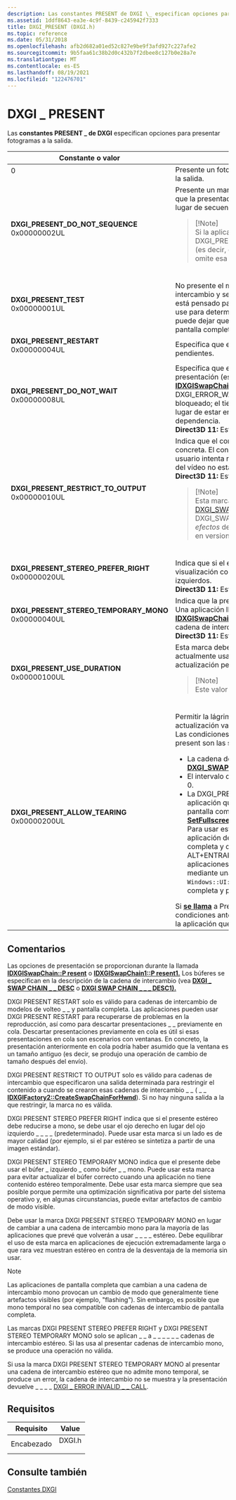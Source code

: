 ```yaml
---
description: Las constantes PRESENT de DXGI \_ especifican opciones para presentar fotogramas a la salida.
ms.assetid: 1ddf8643-ea3e-4c9f-8439-c245942f7333
title: DXGI_PRESENT (DXGI.h)
ms.topic: reference
ms.date: 05/31/2018
ms.openlocfilehash: afb2d682a01ed52c827e9be9f3afd927c227afe2
ms.sourcegitcommit: 9b5faa61c38b2d0c432b7f2dbee8c127b0e28a7e
ms.translationtype: MT
ms.contentlocale: es-ES
ms.lasthandoff: 08/19/2021
ms.locfileid: "122476701"
---
```

# <a name="dxgi_present"></a>DXGI \_ PRESENT

Las **constantes PRESENT \_ de DXGI** especifican opciones para presentar fotogramas a la salida.




| Constante o valor | Descripción | 
|----------------|-------------|
| <span></span><dl><dt><strong></strong></dt><dt>0</dt></dl> | Presente un fotograma de cada búfer (empezando por el búfer actual) en la salida.<br /> | 
| <span id="DXGI_PRESENT_DO_NOT_SEQUENCE"></span><span id="dxgi_present_do_not_sequence"></span><dl><dt><strong>DXGI_PRESENT_DO_NOT_SEQUENCE</strong></dt><dt>0x00000002UL</dt></dl> | Presente un marco desde el búfer actual a la salida. Use esta marca para que la presentación pueda usar la sincronización vertical en blanco en lugar de secuenciar los búferes de la cadena de la manera habitual.<br /><blockquote>[!Note]<br />Si la aplicación que realiza la llamada establece la constante DXGI_PRESENT_DO_NOT_SEQUENCE en la primera operación actual (es decir, cuando no hay ningún búfer actual), el tiempo de ejecución omite esa operación actual y no llama al controlador.</blockquote><br /> | 
| <span id="DXGI_PRESENT_TEST"></span><span id="dxgi_present_test"></span><dl><dt><strong>DXGI_PRESENT_TEST</strong></dt><dt>0x00000001UL</dt></dl> | No presente el marco en la salida. Se probará el estado de la cadena de intercambio y se devolverán los errores adecuados. DXGI_PRESENT_TEST está pensado para su uso solo al cambiar del estado de inactividad; no lo use para determinar cuándo cambiar al estado de inactividad porque puede dejar que la cadena de intercambio no pueda salir del modo de pantalla completa.<br /> | 
| <span id="DXGI_PRESENT_RESTART"></span><span id="dxgi_present_restart"></span><dl><dt><strong>DXGI_PRESENT_RESTART</strong></dt><dt>0x00000004UL</dt></dl> | Especifica que el tiempo de ejecución descartará los objetos en cola pendientes.<br /> | 
| <span id="DXGI_PRESENT_DO_NOT_WAIT"></span><span id="dxgi_present_do_not_wait"></span><dl><dt><strong>DXGI_PRESENT_DO_NOT_WAIT</strong></dt><dt>0x00000008UL</dt></dl> | Especifica que el tiempo de ejecución producirá un error en la presentación (es decir, se producirá un error en una llamada a <a href="/windows/desktop/api/DXGI1_2/nf-dxgi1_2-idxgiswapchain1-present1"><strong>IDXGISwapChain1::P resent1)</strong></a>con el código de error DXGI_ERROR_WAS_STILL_DRAWING si el subproceso de llamada <a href="dxgi-error.md">está</a> bloqueado; el tiempo de ejecución DXGI_ERROR_WAS_STILL_DRAWING en lugar de estar en estado de independencia hasta que se resuelva la dependencia.<br /><strong>Direct3D 11:</strong> Este valor de enumeración se admite a partir de Windows 8.<br /> | 
| <span id="DXGI_PRESENT_RESTRICT_TO_OUTPUT"></span><span id="dxgi_present_restrict_to_output"></span><dl><dt><strong>DXGI_PRESENT_RESTRICT_TO_OUTPUT</strong></dt><dt>0x00000010UL</dt></dl> | Indica que el contenido de la presentación solo se mostrará en la salida concreta. El contenido no será visible en otras salidas. Por ejemplo, si el usuario intenta reubicar el contenido de vídeo en otra salida, el contenido del vídeo no estará visible. <br /><strong>Direct3D 11:</strong> Este valor de enumeración se admite a partir de Windows 8. <br /><blockquote>[!Note]<br />Esta marca solo se debe usar con efecto de <a href="/windows/desktop/api/DXGI/ne-dxgi-dxgi_swap_effect">intercambio DXGI_SWAP_EFFECT_FLIP_SEQUENTIAL</a> o DXGI_SWAP_EFFECT_FLIP_DISCARD. El uso de esta marca con <em>otros efectos</em> de intercambio está en desuso y es posible que no funcione en versiones futuras de Windows.</blockquote><br /> | 
| <span id="DXGI_PRESENT_STEREO_PREFER_RIGHT"></span><span id="dxgi_present_stereo_prefer_right"></span><dl><dt><strong>DXGI_PRESENT_STEREO_PREFER_RIGHT</strong></dt><dt>0x00000020UL</dt></dl> | Indica que si el estéreo presente debe reducirse a mono, se usa la visualización con los ojos derecho en lugar de la vista con los ojos izquierdos.<br /><strong>Direct3D 11:</strong> Este valor de enumeración se admite a partir de Windows 8.<br /> | 
| <span id="DXGI_PRESENT_STEREO_TEMPORARY_MONO"></span><span id="dxgi_present_stereo_temporary_mono"></span><dl><dt><strong>DXGI_PRESENT_STEREO_TEMPORARY_MONO</strong></dt><dt>0x00000040UL</dt></dl> | Indica que la presentación debe usar el búfer izquierdo como búfer mono. Una aplicación llama al <a href="/windows/desktop/api/DXGI1_2/nf-dxgi1_2-idxgiswapchain1-istemporarymonosupported"><strong>método IDXGISwapChain1::IsTemporaryMonoSupported</strong></a> para determinar si una cadena de intercambio admite "mono temporal".<br /><strong>Direct3D 11:</strong> Este valor de enumeración se admite a partir de Windows 8.<br /> | 
| <span id="DXGI_PRESENT_USE_DURATION"></span><span id="dxgi_present_use_duration"></span><dl><dt><strong>DXGI_PRESENT_USE_DURATION</strong></dt><dt>0x00000100UL</dt></dl> | Esta marca debe establecerse mediante aplicaciones multimedia que actualmente usan una duración presente personalizada (frecuencia de actualización personalizada). Vea <a href="/windows/desktop/api/dxgi1_3/nn-dxgi1_3-idxgiswapchainmedia"><strong>IDXGISwapChainMedia.</strong></a><br /><blockquote>[!Note]<br />Este valor se admite a partir de Windows 8.1.</blockquote><br /> | 
| <span id="DXGI_PRESENT_ALLOW_TEARING"></span><span id="dxgi_present_allow_tearing"></span><dl><dt><strong>DXGI_PRESENT_ALLOW_TEARING</strong></dt><dt>0x00000200UL</dt></dl> | Permitir la lágrima es un requisito de las pantallas de frecuencia de actualización variable.<br /> Las condiciones para usar DXGI_PRESENT_ALLOW_TEARING durante present son las siguientes:<br /><ul><li>La cadena de intercambio debe crearse con la <a href="/windows/desktop/api/dxgi/ne-dxgi-dxgi_swap_chain_flag"><strong>DXGI_SWAP_CHAIN_FLAG_ALLOW_TEARING</strong></a> de intercambio.</li><li>El intervalo de sincronización pasado a <a href="/windows/desktop/api/DXGI/nf-dxgi-idxgiswapchain-present"><strong>Present</strong></a> (o <a href="/windows/desktop/api/DXGI1_2/nf-dxgi1_2-idxgiswapchain1-present1"><strong>Present1)</strong></a>debe ser 0.</li><li>La DXGI_PRESENT_ALLOW_TEARING no se puede usar en una aplicación que se encuentra actualmente en modo exclusivo de pantalla completa (establecido mediante una llamada a <a href="/windows/desktop/api/DXGI/nf-dxgi-idxgiswapchain-setfullscreenstate"><strong>SetFullscreenState(TRUE)</strong></a>). Solo se puede usar en modo de ventana. Para usar esta marca en aplicaciones Win32 de pantalla completa, la aplicación debe presentarse en una ventana sin borde de pantalla completa y deshabilitar el cambio automático de pantalla completa ALT+ENTRAR mediante <a href="/windows/desktop/api/DXGI/nf-dxgi-idxgifactory-makewindowassociation"><strong>IDXGIFactory::MakeWindowAssociation</strong></a>. Las aplicaciones para UWP que entran en modo de pantalla completa mediante una llamada a son ventanas sin borde de pantalla <code>Windows::UI::ViewManagement::ApplicationView::TryEnterFullscreen()</code> completa y pueden usar la marca .</li></ul>Si <a href="/windows/desktop/api/DXGI/nf-dxgi-idxgiswapchain-present"><strong>se llama</strong></a> a Present (o <a href="/windows/desktop/api/DXGI1_2/nf-dxgi1_2-idxgiswapchain1-present1"><strong>Present1)</strong></a>con esta marca y no se cumplen las condiciones anteriores, se devolverá DXGI_ERROR_INVALID_CALL error a la aplicación que realiza la llamada.<br /> | 




## <a name="remarks"></a>Comentarios

Las opciones de presentación se proporcionan durante la llamada [**IDXGISwapChain::P resent**](/windows/desktop/api/DXGI/nf-dxgi-idxgiswapchain-present) o [**IDXGISwapChain1::P resent1.**](/windows/desktop/api/DXGI1_2/nf-dxgi1_2-idxgiswapchain1-present1) Los búferes se especifican en la descripción de la cadena de intercambio (vea [**DXGI \_ SWAP CHAIN \_ \_ DESC**](/windows/desktop/api/DXGI/ns-dxgi-dxgi_swap_chain_desc) o [**DXGI SWAP CHAIN \_ \_ \_ DESC1).**](/windows/desktop/api/DXGI1_2/ns-dxgi1_2-dxgi_swap_chain_desc1)

DXGI PRESENT RESTART solo es válido para cadenas de intercambio de modelos de volteo \_ \_ y pantalla completa. Las aplicaciones pueden usar DXGI PRESENT RESTART para recuperarse de problemas en la reproducción, así como para descartar presentaciones \_ \_ previamente en cola. Descartar presentaciones previamente en cola es útil si esas presentaciones en cola son escenarios con ventanas. En concreto, la presentación anteriormente en cola podría haber asumido que la ventana es un tamaño antiguo (es decir, se produjo una operación de cambio de tamaño después del envío).

DXGI PRESENT RESTRICT TO OUTPUT solo es válido para cadenas de intercambio que especificaron una salida determinada para restringir el contenido a cuando se crearon esas cadenas de intercambio \_ \_ ( \_ \_ [**IDXGIFactory2::CreateSwapChainForHwnd**](/windows/desktop/api/DXGI1_2/nf-dxgi1_2-idxgifactory2-createswapchainforhwnd)). Si no hay ninguna salida a la que restringir, la marca no es válida.

DXGI PRESENT STEREO PREFER RIGHT indica que si el presente estéreo debe reducirse a mono, se debe usar el ojo derecho en lugar del ojo izquierdo \_ \_ \_ \_ (predeterminado). Puede usar esta marca si un lado es de mayor calidad (por ejemplo, si el par estéreo se sintetiza a partir de una imagen estándar).

DXGI PRESENT STEREO TEMPORARY MONO indica que el presente debe usar el búfer \_ izquierdo \_ como búfer \_ \_ mono. Puede usar esta marca para evitar actualizar el búfer correcto cuando una aplicación no tiene contenido estéreo temporalmente. Debe usar esta marca siempre que sea posible porque permite una optimización significativa por parte del sistema operativo y, en algunas circunstancias, puede evitar artefactos de cambio de modo visible.

Debe usar la marca DXGI PRESENT STEREO TEMPORARY MONO en lugar de cambiar a una cadena de intercambio mono para la mayoría de las aplicaciones que prevé que volverán a usar \_ \_ \_ \_ estéreo. Debe equilibrar el uso de esta marca en aplicaciones de ejecución extremadamente larga o que rara vez muestran estéreo en contra de la desventaja de la memoria sin usar.

> [!Note]  
> Las aplicaciones de pantalla completa que cambian a una cadena de intercambio mono provocan un cambio de modo que generalmente tiene artefactos visibles (por ejemplo, "flashing"). Sin embargo, es posible que mono temporal no sea compatible con cadenas de intercambio de pantalla completa.

 

Las marcas DXGI PRESENT STEREO PREFER RIGHT y DXGI PRESENT STEREO TEMPORARY MONO solo se aplican \_ \_ a \_ \_ \_ \_ \_ \_ cadenas de intercambio estéreo. Si las usa al presentar cadenas de intercambio mono, se produce una operación no válida.

Si usa la marca DXGI PRESENT STEREO TEMPORARY MONO al presentar una cadena de intercambio estéreo que no admite mono temporal, se produce un error, la cadena de intercambio no se muestra y la presentación devuelve \_ \_ \_ \_ [DXGI \_ ERROR INVALID \_ \_ CALL](dxgi-error.md).

## <a name="requirements"></a>Requisitos



| Requisito | Value |
|-------------------|-----------------------------------------------------------------------------------|
| Encabezado<br/> | <dl> <dt>DXGI.h</dt> </dl> |



## <a name="see-also"></a>Consulte también

<dl> <dt>

[Constantes DXGI](d3d10-graphics-reference-dxgi-constants.md)
</dt> </dl>

 

 
